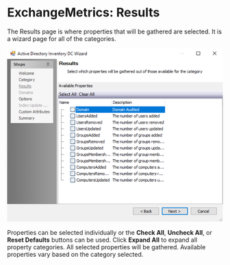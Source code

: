 # ExchangeMetrics: Results

The Results page is where properties that will be gathered are selected. It is a wizard page for all of the categories.

![Exchange Metrics Data Collector Wizard Results page](/static/img/product_docs/accessanalyzer/accessanalyzer/enterpriseauditor/admin/datacollector/adinventory/results.png)

Properties can be selected individually or the __Check All__, __Uncheck All__, or __Reset Defaults__ buttons can be used. Click __Expand All__ to expand all property categories. All selected properties will be gathered. Available properties vary based on the category selected.
